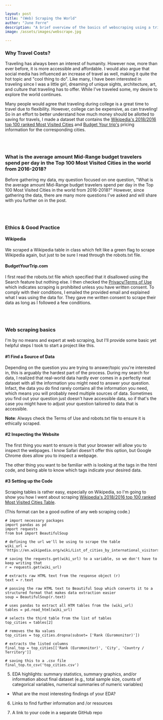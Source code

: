 ```yaml
---

layout: post
title: "(Web) Scraping the World"
author: "June Ferre"
description: "A brief overview of the basics of webscraping using a trip budget website"
image: /assets/images/webscrape.jpg

---
```


### **Why Travel Costs?**

Traveling has always been an interest of humanity. However now, more than ever before, it is more accessible and affordable. I would also argue that social media has influenced an increase of travel as well, making it quite the hot topic and "cool thing to do". Like many, I have been interested in traveling since I was a little girl, dreaming of unique sights, architecture, art, and culture that traveling has to offer. While I've traveled some, my desire to explore the world continues. 

Many people would agree that traveling during college is a great time to travel due to flexibility. However, college can be expensive, as can traveling! So in an effort to better understand how much money should be allotted to saving for travels, I made a dataset that contains the [Wikipedia's 2018/2016 top 100 ranked Most Visited Cities](https://en.wikipedia.org/wiki/List_of_cities_by_international_visitors) and [Budget Your trip's](https://www.budgetyourtrip.com/) pricing information for the corresponding cities. 

<br><br>


### **What is the average amount Mid-Range budget travelers spend per day in the Top 100 Most Visited Cities in the world from 2016-2018?**

Before gathering my data, my question focused on one question, "What is the average amount Mid-Range budget travelers spend per day in the Top 100 Most Visited Cities in the world from 2016-2018?" However, since gathering the data, there are many more questions I've asked and will share with you further on in the post. 

<br><br>

### Ethics & Good Practice

#### **Wikipedia**

We scraped a Wikipedia table in class which felt like a green flag to scrape Wikipedia again, but just to be sure I read through the robots.txt file. 

#### **BudgetYourTrip.com**

I first read the robots.txt file which specified that it disallowed using the Search feature but nothing else. I then checked the [Privacy/Terms of Use](https://www.budgetyourtrip.com/termsofuse.php) which indicates scraping is prohibited unless you have written consent. To comply with their conditions, I emailed the provided email and explained what I was using the data for. They gave me written consent to scrape their data as long as I followed a few conditions.  

<br><br>

### **Web scraping basics**

I'm by no means and expert at web scraping, but I'll provide some basic yet helpful steps I took to start a project like this. 

#### **#1 Find a Source of Data**

Depending on the question you are trying to answer/topic you're interested in, this is arguably the hardest part of the process. During my search for data, I realized that real-world data hardly ever comes in a perfectly neat dataset with all the information you might need to answer your question. Infact, the data you do find rarely contains all the information you need, which means you will probably need multiple sources of data. Sometimes you find out your question just doesn't have accessible data, so if that's the case you might have to adjust your question tailored to data that is accessible. 

**Note**: Always check the Terms of Use and robots.txt file to ensure it is ethically scraped. 


#### **#2 Inspecting the Website**
The first thing you want to ensure is that your browser will allow you to inspect the webpages. I know Safari doesn't offer this option, but Google Chrome does allow you to inspect a webpage. 

The other thing you want to be familiar with is looking at the tags in the html code, and being able to know which tags indicate your desired data. 


#### **#3 Setting up the Code**
Scraping tables is rather easy, especially on Wikipedia, so I'm going to show you how I went about scraping [Wikipedia's 2018/2016 top 100 ranked Most Visited Cities Table](https://en.wikipedia.org/wiki/List_of_cities_by_international_visitors).

(This format can be a good outline of any web scraping code.)

```
# import necessary packages
import pandas as pd
import requests 
from bs4 import BeautifulSoup

# defining the url we'll be using to scrape the table
wiki_url = 'https://en.wikipedia.org/wiki/List_of_cities_by_international_visitors'

# saving the requests.get(wiki_url) to a variable, so we don't have to keep writing that
r = requests.get(wiki_url)

# extracts raw HTML text from the response object (r)
text = r.text

# passing the raw HTML text to Beautiful Soup which converts it to a structured format that makes data extraction easier
soup = BeautifulSoup(r.text)

# uses pandas to extract all HTM tables from the (wiki_url)
tables = pd.read_html(wiki_url)

# selects the third table from the list of tables 
top_cities = tables[2]

# removes the Na values
top_cities = top_cities.dropna(subset= ['Rank (Euromonitor)'])

# extracts the listed columns
final_top = top_cities[['Rank (Euromonitor)', 'City', 'Country / Territory']]

# saving this to a .csv file
final_top.to_csv('top_cities.csv')

```

5. EDA highlights: summary statistics, summary graphics, and/or information about final dataset (e.g., total sample size, counts of categorical variables, numerical summaries of numeric variables)

- What are the most interesting findings of your EDA?

6. Links to find further information and /or resources

7. A link to your code in a separate GitHub repo
